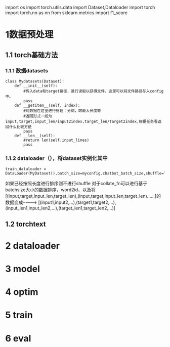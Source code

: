 import os
import torch.utils.data import Dataset,Dataloader
import torch
import torch.nn as nn
from sklearn.metrics import f1_score
# 1数据预处理
## 1.1 torch基础方法
### 1.1.1 数据datasets
```
class Mydatasets(Dataset):
    def __init__(self):
        #传入data和target路径，进行读取以获得文件，这里可以将文件路径存入config中。
        pass
    def __getitem__(self, index):
        #对数据在这里进行处理：分词，取最大长度等
        #返回形式一般为input,target,input_len/input2index,target_len/target2index,根据任务看返回什么比较方便
        pass
    def __len__(self):
        #return len(self.input_lines)
        pass
```
### 1.1.2 dataloader（），将dataset实例化其中
```
train_dataloader = DataLoader(MyDataset(),batch_size=myconfig.chatbot_batch_size,shuffle=True,collate_fn=collate_fn,drop_last=True)
```
如果已经按照长度进行排序则不进行shuffle
对于collate_fn可以进行基于batchsize大小的数据排序，word2id，以及将
 [(input,target,input_len,target_len),(input,target,input_len,target_len)......]的数据变成---->
 [(input1,input2,...),(target1,target2,...),(input_len1,input_len2,...),(target_len1,target_len2,...)]

## 1.2 torchtext


# 2 dataloader

# 3 model  

# 4 optim

# 5 train

# 6 eval

